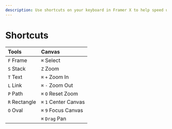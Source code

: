 ```yaml
---
description: Use shortcuts on your keyboard in Framer X to help speed up your workflow.
---
```


# Shortcuts



| Tools | Canvas |
| :--- | :--- |
|  `F`  Frame |  `⌘`  Select |
|  `S`  Stack |  `Z`  Zoom |
|  `T`  Text  |  `⌘`   `+`  Zoom In |
|  `L`  Link |  `⌘`   `-`  Zoom Out  |
|  `P`  Path |  `⌘`   `O`  Reset Zoom |
|  `R`  Rectangle |  `⌘`   `1`   Center Canvas |
|  `O`  Oval |  `⌘`   `9`   Focus Canvas |
|  | `⌘` `Drag` Pan |



